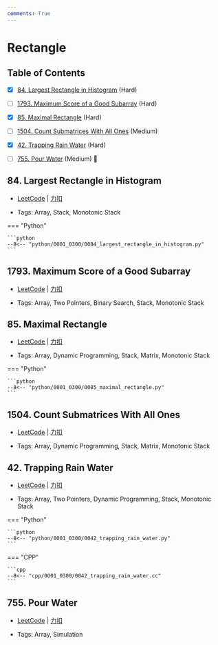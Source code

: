 ```yaml
---
comments: True
---
```


# Rectangle

## Table of Contents

- [x] [84. Largest Rectangle in Histogram](#84-largest-rectangle-in-histogram) (Hard)
- [ ] [1793. Maximum Score of a Good Subarray](#1793-maximum-score-of-a-good-subarray) (Hard)
- [x] [85. Maximal Rectangle](#85-maximal-rectangle) (Hard)
- [ ] [1504. Count Submatrices With All Ones](#1504-count-submatrices-with-all-ones) (Medium)
- [x] [42. Trapping Rain Water](#42-trapping-rain-water) (Hard)
- [ ] [755. Pour Water](#755-pour-water) (Medium) 👑


## 84. Largest Rectangle in Histogram

-    [LeetCode](https://leetcode.com/problems/largest-rectangle-in-histogram/) | [力扣](https://leetcode.cn/problems/largest-rectangle-in-histogram/)

-   Tags: Array, Stack, Monotonic Stack

=== "Python"

    ```python
    --8<-- "python/0001_0300/0084_largest_rectangle_in_histogram.py"
    ```



## 1793. Maximum Score of a Good Subarray

-    [LeetCode](https://leetcode.com/problems/maximum-score-of-a-good-subarray/) | [力扣](https://leetcode.cn/problems/maximum-score-of-a-good-subarray/)

-   Tags: Array, Two Pointers, Binary Search, Stack, Monotonic Stack



## 85. Maximal Rectangle

-    [LeetCode](https://leetcode.com/problems/maximal-rectangle/) | [力扣](https://leetcode.cn/problems/maximal-rectangle/)

-   Tags: Array, Dynamic Programming, Stack, Matrix, Monotonic Stack

=== "Python"

    ```python
    --8<-- "python/0001_0300/0085_maximal_rectangle.py"
    ```



## 1504. Count Submatrices With All Ones

-    [LeetCode](https://leetcode.com/problems/count-submatrices-with-all-ones/) | [力扣](https://leetcode.cn/problems/count-submatrices-with-all-ones/)

-   Tags: Array, Dynamic Programming, Stack, Matrix, Monotonic Stack



## 42. Trapping Rain Water

-    [LeetCode](https://leetcode.com/problems/trapping-rain-water/) | [力扣](https://leetcode.cn/problems/trapping-rain-water/)

-   Tags: Array, Two Pointers, Dynamic Programming, Stack, Monotonic Stack

=== "Python"

    ```python
    --8<-- "python/0001_0300/0042_trapping_rain_water.py"
    ```

=== "CPP"

    ```cpp
    --8<-- "cpp/0001_0300/0042_trapping_rain_water.cc"
    ```



## 755. Pour Water

-    [LeetCode](https://leetcode.com/problems/pour-water/) | [力扣](https://leetcode.cn/problems/pour-water/)

-   Tags: Array, Simulation
